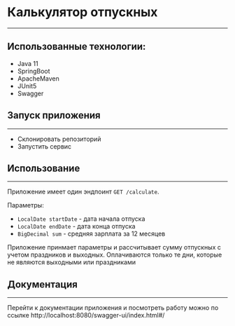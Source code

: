 # Калькулятор отпускных

---

## Использованные технологии:
* Java 11
* SpringBoot
* ApacheMaven
* JUnit5
* Swagger


## Запуск приложения

---

* Склонировать репозиторий
* Запустить сервис



## Использование

---

Приложение имеет один эндпоинт `GET /calculate`.

Параметры:
* `LocalDate startDate` - дата начала отпуска
* `LocalDate endDate` - дата конца отпуска
* `BigDecimal sum` - средняя зарплата за 12 месяцев

Приложение принмает параметры и рассчитывает сумму отпускных с учетом праздников и выходных. 
Оплачиваются только те дни, которые не являются выходными или праздниками



## Документация

---

Перейти к документации приложения и посмотреть работу можно по ссылке http://localhost:8080/swagger-ui/index.html#/